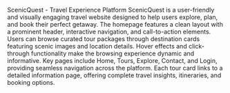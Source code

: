 ScenicQuest - Travel Experience Platform
ScenicQuest is a user-friendly and visually engaging travel website designed to help users explore, plan, and book their perfect getaway. The homepage features a clean layout with a prominent header, interactive navigation, and call-to-action elements. Users can browse curated tour packages through destination cards featuring scenic images and location details. Hover effects and click-through functionality make the browsing experience dynamic and informative. Key pages include Home, Tours, Explore, Contact, and Login, providing seamless navigation across the platform. Each tour card links to a detailed information page, offering complete travel insights, itineraries, and booking options.

